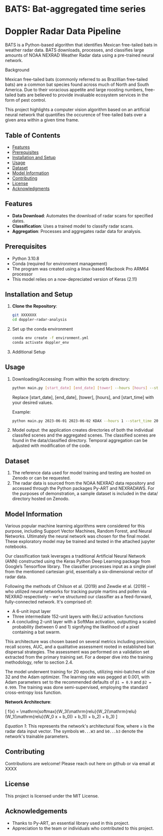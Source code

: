 # BATS: Bat-aggregated time series
# Doppler Radar Data Pipeline

BATS is a Python-based algorithm that identifies Mexican free-tailed bats in weather radar data. BATS downloads, processes, and classifies large amounts of NOAA NEXRAD Weather Radar data using a pre-trained neural network.

Background

Mexican free-tailed bats (commonly referred to as Brazillian free-tailed bats) are a common bat species found across much of North and South America. Due to their voracious appetite and large roosting numbers, free-tailed bats are believed to provide invaluable ecosystem services in the form of pest control.

This project highlights a computer vision algorithm based on an artificial neural network that quantifies the occurence of free-tailed bats over a given area within a given time frame.

## Table of Contents
- [Features](#features)
- [Prerequisites](#prerequisites)
- [Installation and Setup](#installation-and-setup)
- [Usage](#usage)
- [Dataset](#dataset)
- [Model Information](#model-information)
- [Contributing](#contributing)
- [License](#license)
- [Acknowledgments](#acknowledgments)

## Features

- **Data Download**: Automates the download of radar scans for specified dates.
- **Classification**: Uses a trained model to classify radar scans.
- **Aggregation**: Processes and aggregates radar data for analysis.

## Prerequisites

- Python 3.10.8
- Conda (required for environment management)
- The program was created using a linux-based Macbook Pro ARM64 processor
- This model relies on a now-depreciated version of Keras (2.11)

## Installation and Setup

1. **Clone the Repository**:
   ```bash
   git XXXXXXX
   cd doppler-radar-analysis
   
2. Set up the conda environment
    ```bash
    conda env create -f environment.yml
    conda activate doppler_env
   
3. Additional Setup

## Usage
1. Downloading/Accessing: From within the scripts directory:
    ```bash
    python main.py [start_date] [end_date] [tower] --hours [hours] --start_time [start_time]
    ```
    Replace [start_date], [end_date], [tower], [hours], and [start_time] with your desired values. 

   Example:
    ```bash
    python main.py 2023-06-01 2023-06-02 KDAX --hours 1 --start_time 2000
    ```

2. Model output: the application creates directories of both the individual classifed scenes and the aggregated scenes. The classified scenes are found in the data/classified directory. Temporal aggregation can be adjusted with modification of the code.


## Dataset
1. The reference data used for model training and testing are hosted on Zenodo or can be requested.
2. The radar data is sourced from the NOAA NEXRAD data repository and accessed through the Python packages Py-ART and NEXRADAWS.
For the purposes of demonstration, a sample dataset is included in the data/ directory hosted on Zenodo.


## Model Information

Various popular machine learning algorithms were considered for this purpose, including Support Vector Machines, Random Forest, and Neural Networks. Ultimately the neural network was chosen for the final model. These exploratory model may be trained and tested in the attached jupyter notebooks.

Our classification task leverages a traditional Artificial Neural Network (ANN) constructed using the Keras Python Deep Learning package from Google’s Tensorflow library. The classifier processes input as a single pixel from the mentioned cartesian grid, essentially a six-dimensional vector of radar data.

Following the methods of Chilson et al. (2019) and Zewdie et al. (2019) – who utilized neural networks for tracking purple martins and pollen via NEXRAD respectively – we've structured our classifier as a feed-forward, fully-connected network. It's comprised of:

- A 6-unit input layer
- Three intermediate 152-unit layers with ReLU activation functions
- A concluding 2-unit layer with a SoftMax activation, outputting a scaled probability (between 0 and 1) signifying the likelihood of a pixel containing a bat swarm.

This architecture was chosen based on several metrics including precision, recall scores, AUC, and a qualitative assessment rooted in established bat dispersal strategies. The assessment was performed on a validation set extracted from the primary training set. For a deeper dive into the training methodology, refer to section 2.4.

The model underwent training for 20 epochs, utilizing mini-batches of size 32 and the Adam optimizer. The learning rate was pegged at 0.001, with Adam parameters set to the recommended defaults of `β1 = 0.9` and `β2 = 0.999`. The training was done semi-supervised, employing the standard cross-entropy loss function.

**Network Architecture**:

\[
f(x) = \mathrm{softmax}(W_3(\mathrm{relu}(W_2(\mathrm{relu}(W_1(\mathrm{relu}(W_0 x + b_0)) + b_1)) + b_2) + b_3)
\]

*Equation 1*: This represents the network's architectural flow, where `x` is the radar data input vector. The symbols `W0...W3` and `b0...b3` denote the network's trainable parameters.


## Contributing
Contributions are welcome! Please reach out here on github or via email at XXXX

## License
This project is licensed under the MIT License.

## Acknowledgements
- Thanks to Py-ART, an essential library used in this project.
- Appreciation to the team or individuals who contributed to this project.
